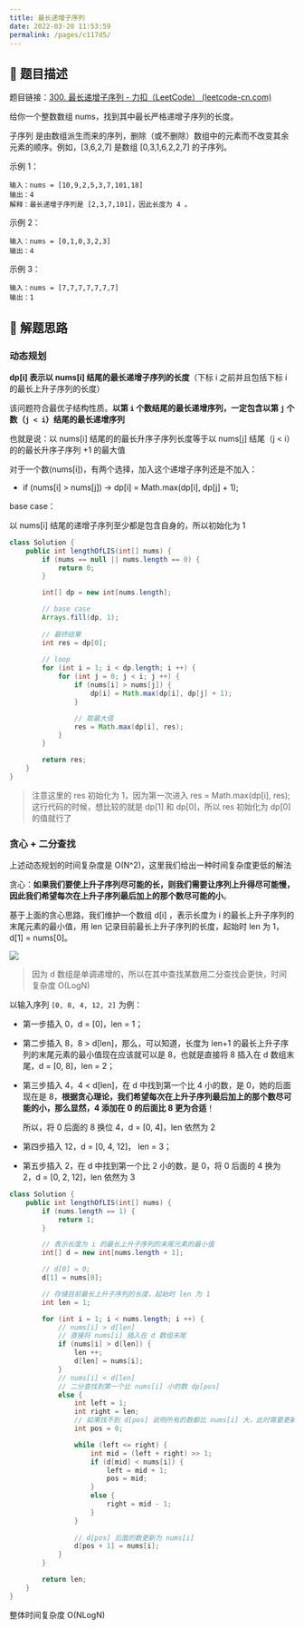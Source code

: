 ```yaml
---
title: 最长递增子序列
date: 2022-03-20 11:53:59
permalink: /pages/c117d5/
---
```


## 📃 题目描述

题目链接：[300. 最长递增子序列 - 力扣（LeetCode） (leetcode-cn.com)](https://leetcode-cn.com/problems/longest-increasing-subsequence/)

给你一个整数数组 nums，找到其中最长严格递增子序列的长度。

子序列 是由数组派生而来的序列，删除（或不删除）数组中的元素而不改变其余元素的顺序。例如，[3,6,2,7] 是数组 [0,3,1,6,2,2,7] 的子序列。


示例 1：

```
输入：nums = [10,9,2,5,3,7,101,18]
输出：4
解释：最长递增子序列是 [2,3,7,101]，因此长度为 4 。
```

示例 2：

```
输入：nums = [0,1,0,3,2,3]
输出：4
```

示例 3：

```
输入：nums = [7,7,7,7,7,7,7]
输出：1
```

## 🔔 解题思路

### 动态规划

**dp[i] 表示以 nums[i] 结尾的最长递增子序列的长度**（下标 i 之前并且包括下标 i 的最长上升子序列的长度）

该问题符合最优子结构性质。**以第 `i` 个数结尾的最长递增序列，一定包含以第 `j` 个数（`j < i`）结尾的最长递增序列**

也就是说：以 nums[i] 结尾的的最长升序子序列长度等于以 nums[j] 结尾（j < i）的的最长升序子序列 +1 的最大值

对于一个数(nums[i])，有两个选择，加入这个递增子序列还是不加入：

- if (nums[i] > nums[j]) -> dp[i] = Math.max(dp[i], dp[j] + 1);

base case：

以 nums[i] 结尾的递增子序列至少都是包含自身的，所以初始化为 1


```java
class Solution {
    public int lengthOfLIS(int[] nums) {
        if (nums == null || nums.length == 0) {
            return 0;
        }

        int[] dp = new int[nums.length];

        // base case
        Arrays.fill(dp, 1);
		
        // 最终结果
        int res = dp[0];
        
        // loop
        for (int i = 1; i < dp.length; i ++) {
            for (int j = 0; j < i; j ++) {
                if (nums[i] > nums[j]) {
                    dp[i] = Math.max(dp[i], dp[j] + 1);
                }

                // 取最大值
                res = Math.max(dp[i], res);
            }
        }

        return res;
    }
}
```

> 注意这里的 res 初始化为 1，因为第一次进入 res = Math.max(dp[i], res); 这行代码的时候，想比较的就是 dp[1] 和 dp[0]，所以 res 初始化为 dp[0] 的值就行了

### 贪心 + 二分查找

上述动态规划的时间复杂度是 O(N^2)，这里我们给出一种时间复杂度更低的解法

贪心：**如果我们要使上升子序列尽可能的长，则我们需要让序列上升得尽可能慢，因此我们希望每次在上升子序列最后加上的那个数尽可能的小**。

基于上面的贪心思路，我们维护一个数组 d[i] ，表示长度为 i 的最长上升子序列的末尾元素的最小值，用  len 记录目前最长上升子序列的长度，起始时 len 为 1，d[1] = nums[0]。

![](https://cs-wiki.oss-cn-shanghai.aliyuncs.com/img/20220327214421.png)

> 因为 d 数组是单调递增的，所以在其中查找某数用二分查找会更快，时间复杂度 O(LogN)

以输入序列 `[0, 8, 4, 12, 2]` 为例：

- 第一步插入 0，d = [0]，len = 1；

- 第二步插入 8，8 > d[len]，那么，可以知道，长度为 len+1 的最长上升子序列的末尾元素的最小值现在应该就可以是 8，也就是直接将 8 插入在 d 数组末尾，d = [0, 8]，len = 2；

- 第三步插入 4，4 < d[len]，在 d 中找到第一个比 4 小的数，是 0，她的后面现在是 8，**根据贪心理论，我们希望每次在上升子序列最后加上的那个数尽可能的小，那么显然，4 添加在 0 的后面比 8 更为合适**！

  所以，将 0 后面的 8 换位 4，d = [0, 4]，len 依然为 2

- 第四步插入 12，d = [0, 4, 12]， len = 3；

- 第五步插入 2，在 d 中找到第一个比 2 小的数，是 0，将 0 后面的 4 换为 2，d = [0, 2, 12]，len 依然为 3

```java
class Solution {
    public int lengthOfLIS(int[] nums) {
        if (nums.length == 1) {
            return 1;
        }

        // 表示长度为 i 的最长上升子序列的末尾元素的最小值
        int[] d = new int[nums.length + 1];

        // d[0] = 0;
        d[1] = nums[0];

        // 存储目前最长上升子序列的长度，起始时 len 为 1
        int len = 1;

        for (int i = 1; i < nums.length; i ++) {
            // nums[i] > d[len]
            // 直接将 nums[i] 插入在 d 数组末尾
            if (nums[i] > d[len]) {
                len ++;
                d[len] = nums[i];
            }
            // nums[i] < d[len]
            // 二分查找到第一个比 nums[i] 小的数 dp[pos]
            else {
                int left = 1;
                int right = len;
                // 如果找不到 d[pos] 说明所有的数都比 nums[i] 大，此时需要更新 d[1]
                int pos = 0;

                while (left <= right) {
                    int mid = (left + right) >> 1;
                    if (d[mid] < nums[i]) {
                        left = mid + 1;
                        pos = mid;
                    }
                    else {
                        right = mid - 1;
                    }
                }
				
                // d[pos] 后面的数更新为 nums[i]
                d[pos + 1] = nums[i];
            }
        }

        return len;
    }
}
```

整体时间复杂度 O(NLogN)
